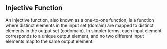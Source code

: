 ## Injective Function 
An injective function, also known 
as a one-to-one function, is a function 
where distinct elements in the input set 
(domain) are mapped to distinct elements 
in the output set (codomain). In simpler terms, 
each input element corresponds to a unique 
output element, and no two different input 
elements map to the same output element. 
